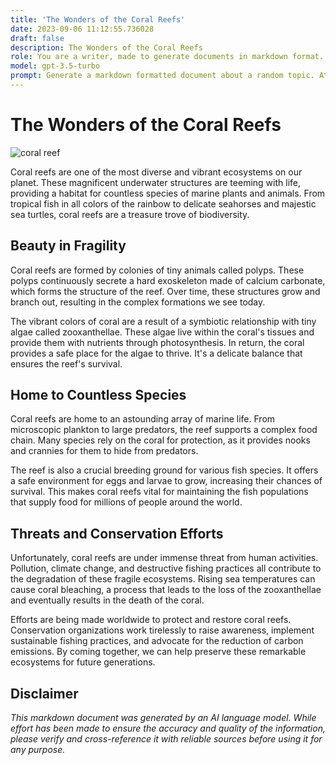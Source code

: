 ```yaml
---
title: 'The Wonders of the Coral Reefs'
date: 2023-09-06 11:12:55.736028
draft: false
description: The Wonders of the Coral Reefs
role: You are a writer, made to generate documents in markdown format. It is very important that all of the documents you generate are in valid markdown format.
model: gpt-3.5-turbo
prompt: Generate a markdown formatted document about a random topic. At the bottom, include a disclaimer explaining that the document was generated by you. The first line of the document should be the title. Make sure that the entire document is in proper markdown format, using a mix of various tags to make the document visually appealing.
---
```


# The Wonders of the Coral Reefs

![coral reef](https://www.example.com/coral-reef-image.jpg)

Coral reefs are one of the most diverse and vibrant ecosystems on our planet. These magnificent underwater structures are teeming with life, providing a habitat for countless species of marine plants and animals. From tropical fish in all colors of the rainbow to delicate seahorses and majestic sea turtles, coral reefs are a treasure trove of biodiversity.

## Beauty in Fragility

Coral reefs are formed by colonies of tiny animals called polyps. These polyps continuously secrete a hard exoskeleton made of calcium carbonate, which forms the structure of the reef. Over time, these structures grow and branch out, resulting in the complex formations we see today.

The vibrant colors of coral are a result of a symbiotic relationship with tiny algae called zooxanthellae. These algae live within the coral's tissues and provide them with nutrients through photosynthesis. In return, the coral provides a safe place for the algae to thrive. It's a delicate balance that ensures the reef's survival.

## Home to Countless Species

Coral reefs are home to an astounding array of marine life. From microscopic plankton to large predators, the reef supports a complex food chain. Many species rely on the coral for protection, as it provides nooks and crannies for them to hide from predators.

The reef is also a crucial breeding ground for various fish species. It offers a safe environment for eggs and larvae to grow, increasing their chances of survival. This makes coral reefs vital for maintaining the fish populations that supply food for millions of people around the world.

## Threats and Conservation Efforts

Unfortunately, coral reefs are under immense threat from human activities. Pollution, climate change, and destructive fishing practices all contribute to the degradation of these fragile ecosystems. Rising sea temperatures can cause coral bleaching, a process that leads to the loss of the zooxanthellae and eventually results in the death of the coral.

Efforts are being made worldwide to protect and restore coral reefs. Conservation organizations work tirelessly to raise awareness, implement sustainable fishing practices, and advocate for the reduction of carbon emissions. By coming together, we can help preserve these remarkable ecosystems for future generations.

## Disclaimer

*This markdown document was generated by an AI language model. While effort has been made to ensure the accuracy and quality of the information, please verify and cross-reference it with reliable sources before using it for any purpose.*